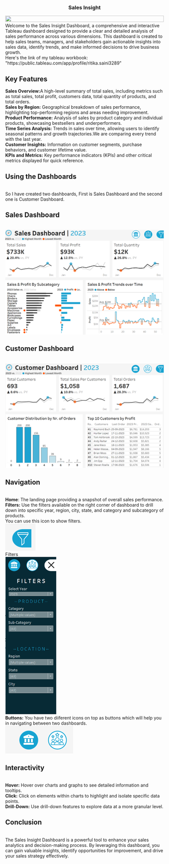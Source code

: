 <h3 align="center"><b>Sales Insight</b></h3>
<img src="https://i.imgur.com/dBaSKWF.gif" height="20" width="100%">
Welcome to the Sales Insight Dashboard, a comprehensive and interactive Tableau dashboard designed to provide a clear and detailed analysis of sales performance across various dimensions. This dashboard is created to help sales teams, managers, and stakeholders gain actionable insights into sales data, identify trends, and make informed decisions to drive business growth.<br>
Here's the link of my tableau workbook: "https://public.tableau.com/app/profile/ritika.saini3289"
</b><h2>Key Features</h2></b>
<b>Sales Overview:</b>A high-level summary of total sales, including metrics such as total sales, total profit, customers data, total quantity of products, and total orders.<br>
<b>Sales by Region:</b> Geographical breakdown of sales performance, highlighting top-performing regions and areas needing improvement.<br>
<b>Product Performance:</b> Analysis of sales by product category and individual products, showcasing bestsellers and underperformers.<br>
<b>Time Series Analysis:</b> Trends in sales over time, allowing users to identify seasonal patterns and growth trajectories.We are comparing every trend with the last year.<br>
<b>Customer Insights:</b> Information on customer segments, purchase behaviors, and customer lifetime value.<br>
<b>KPIs and Metrics:</b> Key performance indicators (KPIs) and other critical metrics displayed for quick reference.<br>
<h2>Using the Dashboards</h2><br>
So I have created two dashboards, First is Sales Dashboard and the second one is Customer Dashboard.<br>
<h2>Sales Dashboard</h2><br>
<img src="https://github.com/Ritika-Saini28/Tableau_Project/blob/main/Screenshot%202024-05-26%20010952.png">
<h2>Customer Dashboard</h2><br>
<img src="https://github.com/Ritika-Saini28/Tableau_Project/blob/main/Screenshot%202024-05-26%20011532.png"><br>
<h2>Navigation</h2><br>
<b>Home</b>: The landing page providing a snapshot of overall sales performance.<br>
<b>Filters:</b> Use the filters available on the right corner of dashboard to drill down into specific year, region, city, state, and category and subcategory of products.<br>
You can use this icon to show filters.<br>
<img src="https://github.com/Ritika-Saini28/Tableau_Project/blob/main/Screenshot%202024-05-26%20012017.png"><br>
Filters<br>
<img height="500px" src="https://github.com/Ritika-Saini28/Tableau_Project/blob/main/Screenshot%202024-05-26%20012008.png"><br>
<b>Buttons:</b> You have two diiferent icons on top as buttons which will help you in navigating between two dashboards.<br>
<img src="https://github.com/Ritika-Saini28/Tableau_Project/blob/main/Screenshot%202024-05-26%20012921.png"><br>
<h2>Interactivity</h2><br>
<b>Hover:</b> Hover over charts and graphs to see detailed information and tooltips.<br>
<b>Click:</b> Click on elements within charts to highlight and isolate specific data points.<br>
<b>Drill-Down:</b> Use drill-down features to explore data at a more granular level.<br>
<h2>Conclusion</h2><br>
The Sales Insight Dashboard is a powerful tool to enhance your sales analytics and decision-making process. By leveraging this dashboard, you can gain valuable insights, identify opportunities for improvement, and drive your sales strategy effectively.

